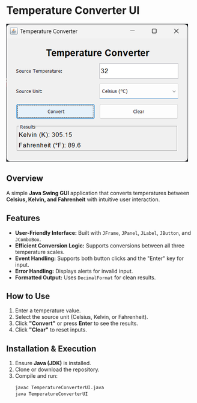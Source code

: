 # Temperature Converter UI
![GUI](https://github.com/MythicalSHUB/Java-Temperature-Converter-with-UI-/blob/main/image.png)

## Overview
A simple **Java Swing GUI** application that converts temperatures between **Celsius, Kelvin, and Fahrenheit** with intuitive user interaction.

## Features
- **User-Friendly Interface:** Built with `JFrame`, `JPanel`, `JLabel`, `JButton`, and `JComboBox`.
- **Efficient Conversion Logic:** Supports conversions between all three temperature scales.
- **Event Handling:** Supports both button clicks and the "Enter" key for input.
- **Error Handling:** Displays alerts for invalid input.
- **Formatted Output:** Uses `DecimalFormat` for clean results.

## How to Use
1. Enter a temperature value.
2. Select the source unit (Celsius, Kelvin, or Fahrenheit).
3. Click **"Convert"** or press **Enter** to see the results.
4. Click **"Clear"** to reset inputs.

## Installation & Execution
1. Ensure **Java (JDK)** is installed.
2. Clone or download the repository.
3. Compile and run:
   ```sh
   javac TemperatureConverterUI.java
   java TemperatureConverterUI
